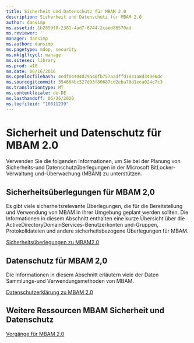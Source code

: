 ```yaml
---
title: Sicherheit und Datenschutz für MBAM 2.0
description: Sicherheit und Datenschutz für MBAM 2.0
author: dansimp
ms.assetid: 1b2859f8-2381-4ad7-8744-2caed88570ad
ms.reviewer: ''
manager: dansimp
ms.author: dansimp
ms.pagetype: mdop, security
ms.mktglfcycl: manage
ms.sitesec: library
ms.prod: w10
ms.date: 06/16/2016
ms.openlocfilehash: 4edf04404d29a40fb757aadffd1831a8d34966dc
ms.sourcegitcommit: 354664bc527d93f80687cd2eba70d1eea024c7c3
ms.translationtype: MT
ms.contentlocale: de-DE
ms.lasthandoff: 06/26/2020
ms.locfileid: "10811239"
---
```

# Sicherheit und Datenschutz für MBAM 2.0


Verwenden Sie die folgenden Informationen, um Sie bei der Planung von Sicherheits-und Datenschutzüberlegungen in der Microsoft BitLocker-Verwaltung und-Überwachung (MBAM) zu unterstützen.

## Sicherheitsüberlegungen für MBAM 2,0


Es gibt viele sicherheitsrelevante Überlegungen, die für die Bereitstellung und Verwendung von MBAM in Ihrer Umgebung geplant werden sollten. Die Informationen in diesem Abschnitt enthalten eine kurze Übersicht über die ActiveDirectoryDomainServices-Benutzerkonten und-Gruppen, Protokolldateien und andere sicherheitsbezogene Überlegungen für MBAM.

[Sicherheitsüberlegungen zu MBAM2.0](mbam-20-security-considerations-mbam-2.md)

## Datenschutz für MBAM 2,0


Die Informationen in diesem Abschnitt erläutern viele der Daten Sammlungs-und Verwendungsmethoden von MBAM.

[Datenschutzerklärung zu MBAM 2.0](mbam-20-privacy-statement-mbam-2.md)

## Weitere Ressourcen MBAM Sicherheit und Datenschutz


[Vorgänge für MBAM 2.0](operations-for-mbam-20-mbam-2.md)

 

 





